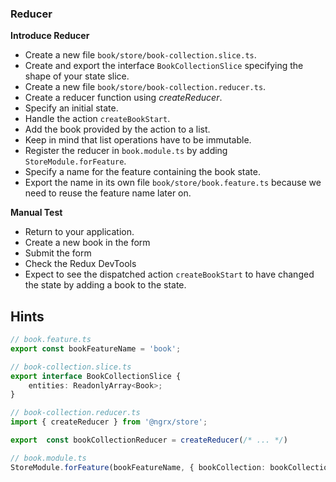 ### Reducer

__Introduce Reducer__

- Create a new file `book/store/book-collection.slice.ts`.
- Create and export the interface `BookCollectionSlice` specifying the shape of your state slice.
- Create a new file `book/store/book-collection.reducer.ts`.
- Create a reducer function using _createReducer_.
- Specify an initial state.
- Handle the action `createBookStart`.
- Add the book provided by the action to a list.
- Keep in mind that list operations have to be immutable.
- Register the reducer in `book.module.ts` by adding `StoreModule.forFeature`.
- Specify a name for the feature containing the book state.
- Export the name in its own file `book/store/book.feature.ts` because we need to reuse the feature name later on.

__Manual Test__
- Return to your application.
- Create a new book in the form
- Submit the form
- Check the Redux DevTools
- Expect to see the dispatched action `createBookStart` to have changed the state by adding a book to the state.
## Hints

```ts
// book.feature.ts
export const bookFeatureName = 'book';

// book-collection.slice.ts
export interface BookCollectionSlice {
    entities: ReadonlyArray<Book>;
}

// book-collection.reducer.ts
import { createReducer } from '@ngrx/store';

export  const bookCollectionReducer = createReducer(/* ... */)

// book.module.ts
StoreModule.forFeature(bookFeatureName, { bookCollection: bookCollectionReducer })
```
